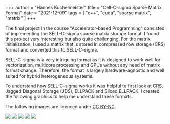 +++
author = "Hannes Kuchelmeister"
title = "Cell-C-sigma Sparse Matrix Format"
date = "2021-12-09"
tags = [
  "c++", "cuda", "sparse matrix", "matrix"
]
+++

The final project in the course "Accelerator-based Programming" consisted of implementing the SELL-C-sigma sparse matrix storage format.
I found this project very interesting but also quite challenging. For the matrix initialization, I used a matrix that is stored in compressed row storage (CRS) format and converted this to SELL-C-sigma.

SELL-C-sigma is a very intriguing format as it is designed to work well for vectorization, multicore processing and GPUs without any need of matrix format change. Therefore, the format is largely hardware-agnostic and well suited for hybrid heterogeneous systems.

To understand how SELL-C-sigma works it was helpful to first look at CRS, Jagged Diagonal Storage (JDS), ELLPACK and Sliced ELLPACK. I created the following graphics to help me understand these formats.

The following images are licenced under [CC BY-NC](https://creativecommons.org/licenses/by-nc/4.0/legalcode).

![](/images/posts/sell_c_sigma/crs.png)
![](/images/posts/sell_c_sigma/jds.png)
![](/images/posts/sell_c_sigma/ellpack.png)
![](/images/posts/sell_c_sigma/ellpack_sliced.png)
![](/images/posts/sell_c_sigma/sell_c_sigma.png)

